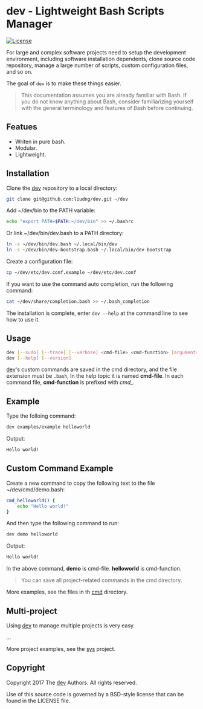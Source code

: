 # dev - Lightweight Bash Scripts Manager

[![License](https://img.shields.io/badge/license-BSD-blue.svg?style=flat)](https://github.com/liudng/dev/blob/master/LICENSE)

For large and complex software projects need to setup the development
environment, including software installation dependents,  clone source code
repository, manage a large number of scripts, custom configuration files, and so on.

The goal of `dev` is to make these things easier.

> This documentation assumes you are already familiar with Bash. If you do not know anything about Bash, consider familiarizing yourself with the general terminology and features of Bash before continuing.

## Featues

* Writen in pure bash.
* Modular.
* Lightweight.

## Installation

Clone the [dev](https://github.com/liudng/dev) repository to a local directory:

```sh
git clone git@github.com:liudng/dev.git ~/dev
```

Add ~/dev/bin to the PATH variable:

```sh
echo "export PATH=$PATH:~/dev/bin" >> ~/.bashrc
```

Or link ~/dev/bin/dev.bash to a PATH directory:

```sh
ln -s ~/dev/bin/dev.bash ~/.local/bin/dev
ln -s ~/dev/bin/dev-bootstrap.bash ~/.local/bin/dev-bootstrap
```

Create a configuration file:

```sh
cp ~/dev/etc/dev.conf.example ~/dev/etc/dev.conf
```

If you want to use the command auto completion, run the following command:

```sh
cat ~/dev/share/completion.bash >> ~/.bash_completion
```

The installation is complete, enter `dev --help` at the command line to see how to use it.

## Usage

```sh
dev [--sudo] [--trace] [--verbose] <cmd-file> <cmd-function> [arguments...]
dev [--help] [--version]
```

[dev](https://github.com/liudng/dev)'s custom commands are saved in the cmd directory, and the file extension
must be `.bash`, In the help topic it is named **cmd-file**. In each command
file, **cmd-function** is prefixed with *cmd_*.

## Example

Type the folloing command:

```sh
dev examples/example helloworld
```

Output:

```sh
Hello world!
```

## Custom Command Example

Create a new command to copy the following text to the file ~/dev/cmd/demo.bash:

```sh
cmd_helloworld() {
    echo "Hello world!"
}
```

And then type the following command to run:

```sh
dev demo helloworld
```

Output:

```sh
Hello world!
```

In the above command, **demo** is cmd-file. **helloworld** is cmd-function.

> You can save all project-related commands in the cmd directory.

More examples, see the files in th [cmd](https://github.com/liudng/dev/tree/master/cmd) directory.

## Multi-project

Using [dev](https://github.com/liudng/dev) to manage multiple projects is very easy.

...

More project examples, see the [sys](https://github.com/liudng/sys) project.

## Copyright

Copyright 2017 The [dev](https://github.com/liudng/dev) Authors. All rights reserved.

Use of this source code is governed by a BSD-style license that can be found in the LICENSE file.
